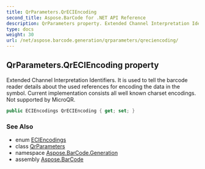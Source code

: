 ```yaml
---
title: QrParameters.QrECIEncoding
second_title: Aspose.BarCode for .NET API Reference
description: QrParameters property. Extended Channel Interpretation Identifiers. It is used to tell the barcode reader details about the used references for encoding the data in the symbol. Current implementation consists all well known charset encodings. Not supported by MicroQR
type: docs
weight: 30
url: /net/aspose.barcode.generation/qrparameters/qreciencoding/
---
```

## QrParameters.QrECIEncoding property

Extended Channel Interpretation Identifiers. It is used to tell the barcode reader details about the used references for encoding the data in the symbol. Current implementation consists all well known charset encodings. Not supported by MicroQR.

```csharp
public ECIEncodings QrECIEncoding { get; set; }
```

### See Also

* enum [ECIEncodings](../../eciencodings/)
* class [QrParameters](../)
* namespace [Aspose.BarCode.Generation](../../../aspose.barcode.generation/)
* assembly [Aspose.BarCode](../../../)


